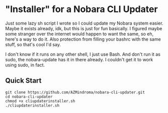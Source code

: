 # "Installer" for a Nobara CLI Updater
Just some lazy sh script I wrote so I could update my Nobara system easier. Maybe it exists already, idk, but this is just for fun basically. I figured maybe some stranger over the internet would happen to want the same, so eh, here's a way to do it. Also protection from filling your bashrc with the same stuff, so that's cool I'd say.

I don't know if it runs on any other shell, I just use Bash. And don't run it as sudo, the nobara-update has it in there already. I couldn't get it to work using sudo, in fact.
## Quick Start
```
git clone https://github.com/AZMindroma/nobara-cli-updater.git
cd nobara-cli-updater
chmod +x cliupdaterinstaller.sh
./cliupdaterinstaller.sh
```
